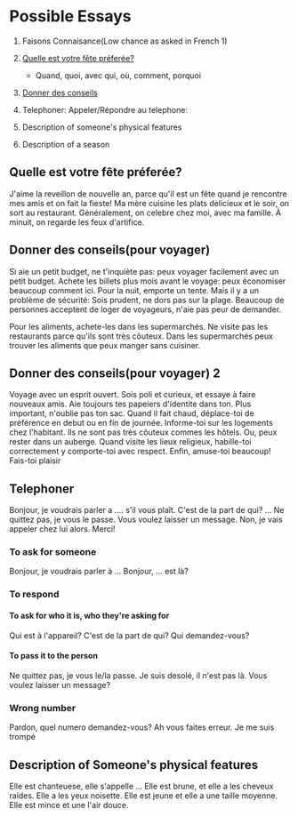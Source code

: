 # Possible Essays

1. Faisons Connaisance(Low chance as asked in French 1)
2. [Quelle est votre fête préferée?](#quelle-est-votre-f%c3%aate-pr%c3%a9fer%c3%a9e)
   - Quand, quoi, avec qui, où, comment, porquoi
3. [Donner des conseils](#donner-des-conseilspour-voyager-2)
4. Telephoner: Appeler/Répondre au telephone:

5. Description of someone's physical features
6. Description of a season


## Quelle est votre fête préferée?
J'aime la reveillon de nouvelle an, parce qu'il est un fête quand je rencontre mes amis et on fait la fieste! Ma mère cuisine les plats delicieux et le soir, on sort au restaurant. Généralement, on celebre chez moi, avec ma famille. À minuit, on regarde les feux d'artifice.

## Donner des conseils(pour voyager)
Si aie un petit budget, ne t'inquiète pas: peux voyager facilement avec un petit budget. Achete les billets plus mois avant le voyage: peux économiser beaucoup comment ici. Pour la nuit, emporte un tente. Mais il y a un problème de sécurité: Sois prudent, ne dors pas sur la plage. Beaucoup de personnes acceptent de loger de voyageurs, n'aie pas peur de demander. 

Pour les aliments, achete-les dans les supermarchés. Ne visite pas les restaurants parce qu'ils sont très côuteux. Dans les supermarchés peux trouver les aliments que peux manger sans cuisiner. 

## Donner des conseils(pour voyager) 2
Voyage avec un esprit ouvert. Sois poli et curieux, et essaye à faire nouveaux amis. Aie toujours tes papeiers d'identite dans ton. Plus important, n'oublie pas ton sac. Quand il fait chaud, déplace-toi de préférence en debut ou en fin de journée. Informe-toi sur les logements chez l'habitant. Ils ne sont pas très côuteux commes les hôtels. Ou, peux rester dans un auberge. Quand visite les lieux religieux, habille-toi correctement y comporte-toi avec respect. Enfin, amuse-toi beaucoup! Fais-toi plaisir

## Telephoner
Bonjour, je voudrais parler a .... s'il vous plaît.
C'est de la part de qui?
...
Ne quittez pas, je vous le passe. Vous voulez laisser un message.
Non, je vais appeler chez lui alors. Merci!
### To ask for someone
Bonjour, je voudrais parler à ...
Bonjour, ... est là?

### To respond
#### To ask for who it is, who they're asking for
Qui est à l'appareil?
C'est de la part de qui?
Qui demandez-vous?

#### To pass it to the person
Ne quittez pas, je vous le/la passe.
Je suis desolé, il n'est pas là.
Vous voulez laisser un message?



### Wrong number
Pardon, quel numero demandez-vous?
Ah vous faites erreur.
Je me suis trompé

## Description of Someone's physical features
Elle est chanteuese, elle s'appelle ... Elle est brune, et elle a les cheveux raides. Elle a les yeux noisette. Elle est jeune et elle a une taille moyenne. Elle est mince et une l'air douce. 





